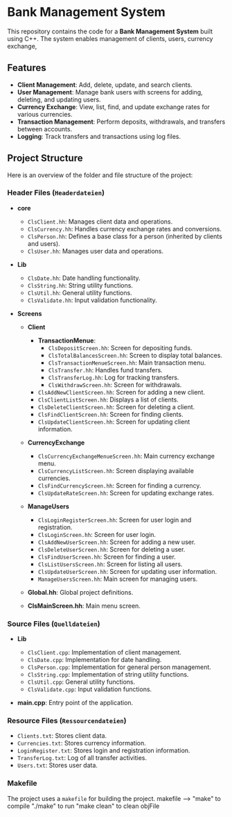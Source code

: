 # Bank Management System

This repository contains the code for a **Bank Management System** built using C++. The system enables management of clients, users, currency exchange,


## Features
- **Client Management**: Add, delete, update, and search clients.
- **User Management**: Manage bank users with screens for adding, deleting, and updating users.
- **Currency Exchange**: View, list, find, and update exchange rates for various currencies.
- **Transaction Management**: Perform deposits, withdrawals, and transfers between accounts.
- **Logging**: Track transfers and transactions using log files.
  
## Project Structure

Here is an overview of the folder and file structure of the project:

### Header Files (`Headerdateien`)
- **core**
  - `ClsClient.hh`: Manages client data and operations.
  - `ClsCurrency.hh`: Handles currency exchange rates and conversions.
  - `ClsPerson.hh`: Defines a base class for a person (inherited by clients and users).
  - `ClsUser.hh`: Manages user data and operations.
  
- **Lib**
  - `ClsDate.hh`: Date handling functionality.
  - `ClsString.hh`: String utility functions.
  - `ClsUtil.hh`: General utility functions.
  - `ClsValidate.hh`: Input validation functionality.
  
- **Screens**
  - **Client**
    - **TransactionMenue**:
      - `ClsDepositScreen.hh`: Screen for depositing funds.
      - `ClsTotalBalancesScreen.hh`: Screen to display total balances.
      - `ClsTransactionMenueScreen.hh`: Main transaction menu.
      - `ClsTransfer.hh`: Handles fund transfers.
      - `ClsTransferLog.hh`: Log for tracking transfers.
      - `ClsWithdrawScreen.hh`: Screen for withdrawals.
    - `ClsAddNewClientScreen.hh`: Screen for adding a new client.
    - `ClsClientListScreen.hh`: Displays a list of clients.
    - `ClsDeleteClientScreen.hh`: Screen for deleting a client.
    - `ClsFindClientScreen.hh`: Screen for finding clients.
    - `ClsUpdateClientScreen.hh`: Screen for updating client information.

  - **CurrencyExchange**
    - `ClsCurrencyExchangeMenueScreen.hh`: Main currency exchange menu.
    - `ClsCurrencyListScreen.hh`: Screen displaying available currencies.
    - `ClsFindCurrencyScreen.hh`: Screen for finding a currency.
    - `ClsUpdateRateScreen.hh`: Screen for updating exchange rates.

  - **ManageUsers**
    - `ClsLoginRegisterScreen.hh`: Screen for user login and registration.
    - `ClsLoginScreen.hh`: Screen for user login.
    - `ClsAddNewUserScreen.hh`: Screen for adding a new user.
    - `ClsDeleteUserScreen.hh`: Screen for deleting a user.
    - `ClsFindUserScreen.hh`: Screen for finding a user.
    - `ClsListUsersScreen.hh`: Screen for listing all users.
    - `ClsUpdateUserScreen.hh`: Screen for updating user information.
    - `ManageUsersScreen.hh`: Main screen for managing users.

  - **Global.hh**: Global project definitions.
  - **ClsMainScreen.hh**: Main menu screen.


### Source Files (`Quelldateien`)
- **Lib**
  - `ClsClient.cpp`: Implementation of client management.
  - `ClsDate.cpp`: Implementation for date handling.
  - `ClsPerson.cpp`: Implementation for general person management.
  - `ClsString.cpp`: Implementation of string utility functions.
  - `ClsUtil.cpp`: General utility functions.
  - `ClsValidate.cpp`: Input validation functions.
  
- **main.cpp**: Entry point of the application.

### Resource Files (`Ressourcendateien`)
- `Clients.txt`: Stores client data.
- `Currencies.txt`: Stores currency information.
- `LoginRegister.txt`: Stores login and registration information.
- `TransferLog.txt`: Log of all transfer activities.
- `Users.txt`: Stores user data.

### Makefile
The project uses a `makefile` for building the project.
  makefile --> "make" to compile "./make" to run "make clean" to clean objFile

